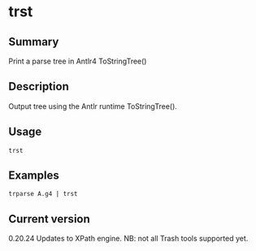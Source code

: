 # trst

## Summary

Print a parse tree in Antlr4 ToStringTree()

## Description

Output tree using the Antlr runtime ToStringTree().

## Usage

    trst

## Examples

    trparse A.g4 | trst

## Current version

0.20.24 Updates to XPath engine. NB: not all Trash tools supported yet.
